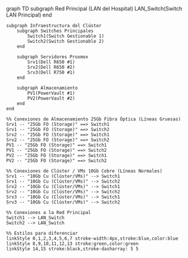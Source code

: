 graph TD
    subgraph Red Principal (LAN del Hospital)
        LAN_Switch(Switch LAN Principal)
    end

    subgraph Infraestructura del Clúster
        subgraph Switches Principales
            Switch1(Switch Gestionable 1)
            Switch2(Switch Gestionable 2)
        end

        subgraph Servidores Proxmox
            Srv1(Dell R650 #1)
            Srv2(Dell R650 #2)
            Srv3(Dell R750 #1)
        end

        subgraph Almacenamiento
            PV1(PowerVault #1)
            PV2(PowerVault #2)
        end
    end

    %% Conexiones de Almacenamiento 25Gb Fibra Óptica (Líneas Gruesas)
    Srv1 -- "25Gb FO (Storage)" ==> Switch1
    Srv1 -- "25Gb FO (Storage)" ==> Switch2
    Srv2 -- "25Gb FO (Storage)" ==> Switch1
    Srv2 -- "25Gb FO (Storage)" ==> Switch2
    PV1 -- "25Gb FO (Storage)" ==> Switch1
    PV1 -- "25Gb FO (Storage)" ==> Switch2
    PV2 -- "25Gb FO (Storage)" ==> Switch1
    PV2 -- "25Gb FO (Storage)" ==> Switch2

    %% Conexiones de Clúster / VMs 10Gb Cobre (Líneas Normales)
    Srv1 -- "10Gb Cu (Clúster/VMs)" --> Switch1
    Srv1 -- "10Gb Cu (Clúster/VMs)" --> Switch2
    Srv2 -- "10Gb Cu (Clúster/VMs)" --> Switch1
    Srv2 -- "10Gb Cu (Clúster/VMs)" --> Switch2
    Srv3 -- "10Gb Cu (Clúster/VMs)" --> Switch1
    Srv3 -- "10Gb Cu (Clúster/VMs)" --> Switch2

    %% Conexiones a la Red Principal
    Switch1 --> LAN_Switch
    Switch2 --> LAN_Switch

    %% Estilos para diferenciar
    linkStyle 0,1,2,3,4,5,6,7 stroke-width:4px,stroke:blue,color:blue
    linkStyle 8,9,10,11,12,13 stroke:green,color:green
    linkStyle 14,15 stroke:black,stroke-dasharray: 5 5
  
